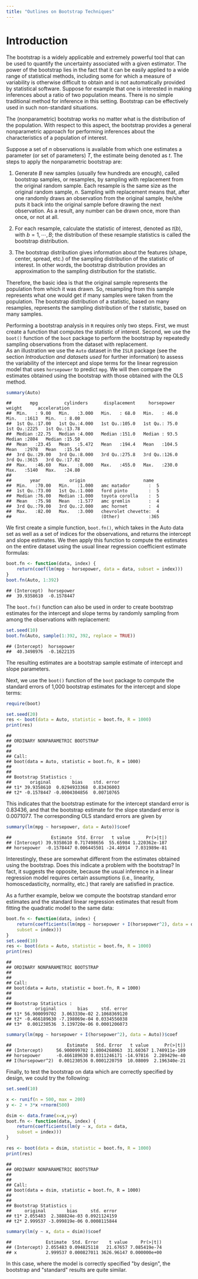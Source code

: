 ```yaml
---
title: "Outlines on Bootstrap Techniques"
---
```







# Introduction

The bootstrap is a widely applicable and extremely powerful tool that can be
used to quantify the uncertainty associated with a given estimator. The power
of the bootstrap lies in the fact that it can be easily applied to a wide
range of statistical methods, including some for which a measure of
variability is otherwise difficult to obtain and is not automatically
provided by statistical software. Suppose for example that one is interested
in making inferences about a ratio of two population means. There is no
simple traditional method for inference in this setting. Bootstrap can be
effectively used in such non-standard situations.

The (nonparametric) bootstrap works no matter what is the distribution of the population.
With respect to this aspect, the bootstrap provides a general nonparametric
approach for performing inferences about the characteristics of a population
of interest.

Suppose a set of $n$ observations is available from which one estimates a
parameter (or set of parameters) $T$, the estimate being denoted as $t$. The 
steps to apply the nonparametric bootstrap are:

1. Generate $B$ new samples (usually few hundreds are enough), called
   bootstrap samples, or resamples, by sampling with replacement from the
   original random sample. Each resample is the same size as the original
   random sample, $n$. Sampling with replacement means that, after one
   randomly draws an observation from the original sample, he/she puts it back
   into the original sample before drawing the next observation. As a result,
   any number can be drawn once, more than once, or not at all.

2. For each resample, calculate the statistic of interest, denoted as $t(b)$,
   with $b = 1, \cdots ,B$; the distribution of these resample statistics is called
   the bootstrap distribution.

3. The bootstrap distribution gives information about the features (shape,
   center, spread, etc.) of the sampling distribution of the statistic of
   interest. In other words, the bootstrap distribution provides an
   approximation to the sampling distribution for the statistic.

Therefore, the basic idea is that the original sample represents the
population from which it was drawn. So, resampling from this sample
represents what one would get if many samples were taken from the
population. The bootstrap distribution of a statistic, based on many
resamples, represents the sampling distribution of the $t$ statistic, based on
many samples.

Performing a bootstrap analysis in `R` requires only two steps. First, we must create a function that computes the statistic of interest. Second, we use the `boot()` function of the `boot` package to perform the bootstrap by repeatedly sampling observations from the dataset with replacement.  
As an illustration we use the `Auto` dataset in the `ISLR` package (see the section *Introduction and datasets used* for further information) to assess the variability of the intercept and slope terms for the linear regression model that uses `horsepower` to predict `mpg`. We will then compare the estimates obtained using the bootstrap with those obtained with the OLS method.


```r
summary(Auto)
```

```
##       mpg          cylinders      displacement     horsepower        weight      acceleration  
##  Min.   : 9.00   Min.   :3.000   Min.   : 68.0   Min.   : 46.0   Min.   :1613   Min.   : 8.00  
##  1st Qu.:17.00   1st Qu.:4.000   1st Qu.:105.0   1st Qu.: 75.0   1st Qu.:2225   1st Qu.:13.78  
##  Median :22.75   Median :4.000   Median :151.0   Median : 93.5   Median :2804   Median :15.50  
##  Mean   :23.45   Mean   :5.472   Mean   :194.4   Mean   :104.5   Mean   :2978   Mean   :15.54  
##  3rd Qu.:29.00   3rd Qu.:8.000   3rd Qu.:275.8   3rd Qu.:126.0   3rd Qu.:3615   3rd Qu.:17.02  
##  Max.   :46.60   Max.   :8.000   Max.   :455.0   Max.   :230.0   Max.   :5140   Max.   :24.80  
##                                                                                                
##       year           origin                      name    
##  Min.   :70.00   Min.   :1.000   amc matador       :  5  
##  1st Qu.:73.00   1st Qu.:1.000   ford pinto        :  5  
##  Median :76.00   Median :1.000   toyota corolla    :  5  
##  Mean   :75.98   Mean   :1.577   amc gremlin       :  4  
##  3rd Qu.:79.00   3rd Qu.:2.000   amc hornet        :  4  
##  Max.   :82.00   Max.   :3.000   chevrolet chevette:  4  
##                                  (Other)           :365
```

We first create a simple function, `boot.fn()`, which takes in the Auto data
set as well as a set of indices for the observations, and returns the
intercept and slope estimates. We then apply this function to compute the
estimates on the entire dataset using the usual linear regression
coefficient estimate formulas:


```r
boot.fn <- function(data, index) {
	return(coef(lm(mpg ~ horsepower, data = data, subset = index)))
}
boot.fn(Auto, 1:392)
```

```
## (Intercept)  horsepower 
##  39.9358610  -0.1578447
```

The `boot.fn()` function can also be used in order to create bootstrap
estimates for the intercept and slope terms by randomly sampling from among
the observations with replacement:


```r
set.seed(10)
boot.fn(Auto, sample(1:392, 392, replace = TRUE))
```

```
## (Intercept)  horsepower 
##  40.3498976  -0.1622135
```

The resulting estimates are a bootstrap sample estimate of intercept and slope parameters.

Next, we use the `boot()` function of the `boot` package to compute the standard errors of 1,000
bootstrap estimates for the intercept and slope terms:


```r
require(boot)
```


```r
set.seed(20)
res <- boot(data = Auto, statistic = boot.fn, R = 1000)
print(res)
```

```
## 
## ORDINARY NONPARAMETRIC BOOTSTRAP
## 
## 
## Call:
## boot(data = Auto, statistic = boot.fn, R = 1000)
## 
## 
## Bootstrap Statistics :
##       original        bias    std. error
## t1* 39.9358610  0.0294933368  0.83436003
## t2* -0.1578447 -0.0004304856  0.00710765
```


This indicates that the bootstrap estimate for the intercept standard error
is 0.83436, and that the bootstrap estimate for the slope standard error is
0.0071077. The corresponding OLS standard errors are given by 


```r
summary(lm(mpg ~ horsepower, data = Auto))$coef
```

```
##               Estimate  Std. Error   t value      Pr(>|t|)
## (Intercept) 39.9358610 0.717498656  55.65984 1.220362e-187
## horsepower  -0.1578447 0.006445501 -24.48914  7.031989e-81
```

Interestingly, these are somewhat different from the estimates obtained
using the bootstrap. Does this indicate a problem with the bootstrap? In
fact, it suggests the opposite, because the usual inference in a linear
regression model requires certain assumptions (i.e., linearity,
homoscedasticity, normality, etc.) that rarely are satisfied in practice.

As a further example, below we compute the bootstrap standard error
estimates and the standard linear regression estimates that result from
fitting the quadratic model to the same data:


```r
boot.fn <- function(data, index) {
	return(coefficients(lm(mpg ~ horsepower + I(horsepower^2), data = data,
	subset = index)))
}
set.seed(10)
res <- boot(data = Auto, statistic = boot.fn, R = 1000)
print(res)
```

```
## 
## ORDINARY NONPARAMETRIC BOOTSTRAP
## 
## 
## Call:
## boot(data = Auto, statistic = boot.fn, R = 1000)
## 
## 
## Bootstrap Statistics :
##         original        bias     std. error
## t1* 56.900099702  3.063330e-02 2.1068369120
## t2* -0.466189630 -7.198069e-04 0.0334556038
## t3*  0.001230536  3.139720e-06 0.0001206073
```

```r
summary(lm(mpg ~ horsepower + I(horsepower^2), data = Auto))$coef
```

```
##                     Estimate   Std. Error   t value      Pr(>|t|)
## (Intercept)     56.900099702 1.8004268063  31.60367 1.740911e-109
## horsepower      -0.466189630 0.0311246171 -14.97816  2.289429e-40
## I(horsepower^2)  0.001230536 0.0001220759  10.08009  2.196340e-21
```

Finally, to test the bootstrap on data which are correctly specified by design,
we could try the following:


```r
set.seed(10)

x <- runif(n = 500, max = 200)
y <- 2 + 3*x +rnorm(500)

dsim <- data.frame(x=x,y=y)
boot.fn <- function(data, index) {
	return(coefficients(lm(y ~ x, data = data,
	subset = index)))
}

res <- boot(data = dsim, statistic = boot.fn, R = 1000)
print(res)
```

```
## 
## ORDINARY NONPARAMETRIC BOOTSTRAP
## 
## 
## Call:
## boot(data = dsim, statistic = boot.fn, R = 1000)
## 
## 
## Bootstrap Statistics :
##     original        bias     std. error
## t1* 2.055483  2.388824e-03 0.0921124159
## t2* 2.999537 -3.099819e-06 0.0008115844
```

```r
summary(lm(y ~ x, data = dsim))$coef
```

```
##             Estimate  Std. Error    t value     Pr(>|t|)
## (Intercept) 2.055483 0.094825118   21.67657 7.085419e-74
## x           2.999537 0.000827011 3626.96147 0.000000e+00
```
In this case, where the model is correctly specified "by design", the bootstrap and "standard" results are quite similar.

<!---
# Exercises?
--->
